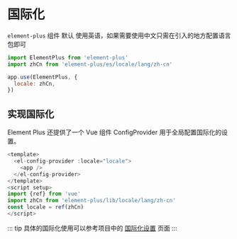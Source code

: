 # 国际化
`element-plus` 组件 默认 使用英语，如果需要使用中文只需在引入的地方配置语言包即可

```js
import ElementPlus from 'element-plus'
import zhCn from 'element-plus/es/locale/lang/zh-cn'

app.use(ElementPlus, {
  locale: zhCn,
})
```

## 实现国际化
Element Plus 还提供了一个 Vue 组件 ConfigProvider 用于全局配置国际化的设置。

```js
<template>
  <el-config-provider :locale="locale">
    <app />
  </el-config-provider>
</template>
<script setup>
import {ref} from 'vue'
import zhCn from 'element-plus/lib/locale/lang/zh-cn'
const locale = ref(zhCn)
</script>
```
::: tip
具体的国际化使用可以参考项目中的 [国际化设置](https://github.com/mao-118/fast-vue-admin/blob/main/src/views/localeConfig/index.vue) 页面
:::
